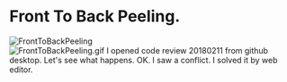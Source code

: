 ﻿# Front To Back Peeling.
![FrontToBackPeeling](https://github.com/bitzhuwei/CSharpGL/blob/master/Demos/FrontToBackPeeling/FrontToBackPeeling.png?raw=true)  
![FrontToBackPeeling.gif](https://github.com/bitzhuwei/CSharpGL/blob/master/Demos/FrontToBackPeeling/how/FrontToBackPeeling.gif?raw=true)
I opened code review 20180211 from github desktop. Let's see what happens.
OK. I saw a conflict. I solved it by web editor.
